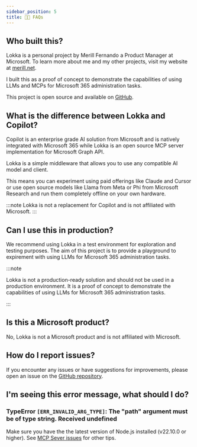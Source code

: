 ```yaml
---
sidebar_position: 5
title: 👨‍💻 FAQs
---
```


## Who built this?

Lokka is a personal project by Merill Fernando a Product Manager at Microsoft. To learn more about me and my other projects, visit my website at [merill.net](https://merill.net).

I built this as a proof of concept to demonstrate the capabilities of using LLMs and MCPs for Microsoft 365 administration tasks.

This project is open source and available on [GitHub](https://github.com/merill/lokka).

## What is the difference between Lokka and Copilot?

Copilot is an enterprise grade AI solution from Microsoft and is natively integrated with Microsoft 365 while Lokka is an open source MCP server implementation for Microsoft Graph API.

Lokka is a simple middleware that allows you to use any compatible AI model and client.

This means you can experiment using paid offerings like Claude and Cursor or use open source models like Llama from Meta or Phi from Microsoft Research and run them completely offline on your own hardware.

:::note
Lokka is not a replacement for Copilot and is not affiliated with Microsoft.
:::

## Can I use this in production?

We recommend using Lokka in a test environment for exploration and testing purposes. The aim of this project is to provide a playground to expirement with using LLMs for Microsoft 365 administration tasks.

:::note

Lokka is not a production-ready solution and should not be used in a production environment. It is a proof of concept to demonstrate the capabilities of using LLMs for Microsoft 365 administration tasks.

:::

## Is this a Microsoft product?

No, Lokka is not a Microsoft product and is not affiliated with Microsoft.

## How do I report issues?

If you encounter any issues or have suggestions for improvements, please open an issue on the [GitHub repository](https://github.com/merill/lokka/issues).

## I'm seeing this error message, what should I do?

### TypeError `[ERR_INVALID_ARG_TYPE]`: The "path" argument must be of type string. Received undefined

Make sure you have the the latest version of Node.js installed (v22.10.0 or higher). See [MCP Sever issues](https://github.com/merill/lokka/issues/3) for other tips.
